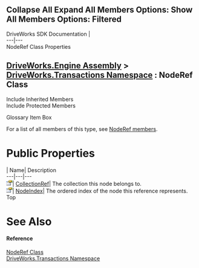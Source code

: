 Collapse All Expand All Members Options: Show All  Members Options: Filtered   
---  
DriveWorks SDK Documentation  |   
---|---  
NodeRef Class Properties   
  
[DriveWorks.Engine Assembly](topic2156.md) > [DriveWorks.Transactions Namespace](topic12835.md) : NodeRef Class  
---  
  
Include Inherited Members    
Include Protected Members    


Glossary Item Box

For a list of all members of this type, see [NodeRef members](topic12910.md).

# Public Properties

| Name| Description  
---|---|---  
![Public Property](dotnetimages/publicProperty.gif)| [CollectionRef](topic12919.md)| The collection this node belongs to.   
![Public Property](dotnetimages/publicProperty.gif)| [NodeIndex](topic12920.md)| The ordered index of the node this reference represents.   
Top

# See Also

#### Reference

[NodeRef Class](topic12909.md)   
[DriveWorks.Transactions Namespace](topic12835.md)



